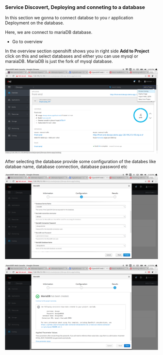 ### Service Discovert, Deploying and conneting to a database

In this section we gonna to connect databse to you r application Deployment on the database.

Here, we are connect to mariaDB database.

* Go to overview
 
In the overview section openshift shows you in right side **Add to Project** click on this and select databases and either you can use mysql or maraiaDB. MariaDB is just the fork of mysql database.

![project](images/db3.png)

After selecting the database provide some configuration of the databes like databae name, database connection, database password etc

![project](images/db5.png)

![project](images/db6.png)







